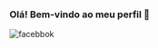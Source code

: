 ### Olá! Bem-vindo ao meu perfil 👋

![facebbok](https://user-images.githubusercontent.com/82671773/129622124-5116d8fe-067c-4dfa-8004-bffdd25665bb.png)
